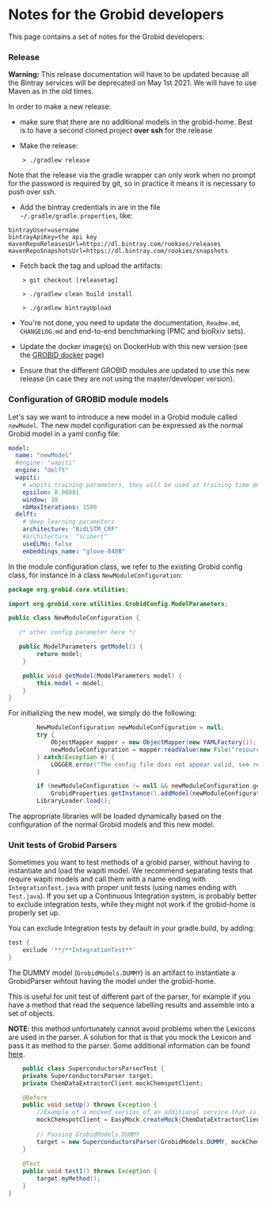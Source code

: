 <h1>Notes for the Grobid developers</h1>

This page contains a set of notes for the Grobid developers: 

### Release

**Warning:** This release documentation will have to be updated because all the Bintray services will be deprecated on May 1st 2021. We will have to use Maven as in the old times. 

In order to make a new release:  

+ make sure that there are no additional models in the grobid-home. Best is to have a second cloned project **over ssh** for the release 

+ Make the release: 
```
    > ./gradlew release
```

Note that the release via the gradle wrapper can only work when no prompt for the password is required by git, so in practice it means it is necessary to push over ssh. 

+ Add the bintray credentials in are in the file `~/.gradle/gradle.properties`, like: 

```  
bintrayUser=username
bintrayApiKey=the api key 
mavenRepoReleasesUrl=https://dl.bintray.com/rookies/releases
mavenRepoSnapshotsUrl=https://dl.bintray.com/rookies/snapshots
```

+ Fetch back the tag and upload the artifacts: 
 
```
    > git checkout [releasetag]
    
    > ./gradlew clean build install
    
    > ./gradlew bintrayUpload
```

+ You're not done, you need to update the documentation, `Readme.md`, `CHANGELOG.md` and end-to-end benchmarking (PMC and bioRxiv sets). 

+ Update the docker image(s) on DockerHub with this new version (see the [GROBID docker](Grobid-docker.md) page)

+ Ensure that the different GROBID modules are updated to use this new release (in case they are not using the master/developer version). 

### Configuration of GROBID module models

Let's say we want to introduce a new model in a Grobid module called `newModel`. The new model configuration can be expressed as the normal Grobid model in a yaml config file:

```yaml
model:
  name: "newModel"
  #engine: "wapiti"
  engine: "delft"
  wapiti:
    # wapiti training parameters, they will be used at training time only
    epsilon: 0.00001
    window: 30
    nbMaxIterations: 1500
  delft:
    # deep learning parameters
    architecture: "BidLSTM_CRF"
    #architecture: "scibert"
    useELMo: false
    embeddings_name: "glove-840B"
```

In the module configuration class, we refer to the existing Grobid config class, for instance in a class `NewModuleConfiguration`:

```java
package org.grobid.core.utilities;

import org.grobid.core.utilities.GrobidConfig.ModelParameters;

public class NewModuleConfiguration {

   /* other config parameter here */ 

   public ModelParameters getModel() {
        return model;
    }

    public void getModel(ModelParameters model) {
        this.model = model;
    }
}

```

For initializing the new model, we simply do the following:

```java
        NewModuleConfiguration newModuleConfiguration = null;
        try {
            ObjectMapper mapper = new ObjectMapper(new YAMLFactory());
            newModuleConfiguration = mapper.readValue(new File("resources/config/config.yml"), NewModuleConfiguration.class);
        } catch(Exception e) {
            LOGGER.error("The config file does not appear valid, see resources/config/config.yml", e);
        }

        if (newModuleConfiguration != null && newModuleConfiguration.getModel() != null)
            GrobidProperties.getInstance().addModel(newModuleConfiguration.getModel());
        LibraryLoader.load();
```

The appropriate libraries will be loaded dynamically based on the configuration of the normal Grobid models and this new model. 


### Unit tests of Grobid Parsers

Sometimes you want to test methods of a grobid parser, without having to instantiate and load the wapiti model.
We recommend separating tests that require wapiti models and call them with a name ending with `IntegrationTest.java` with proper unit tests (using names ending with `Test.java`). 
If you set up a Continuous Integration system, is probably better to exclude integration tests, while they might not work if the grobid-home is properly set up. 

You can exclude Integration tests by default in your gradle.build, by adding: 

```groovy
test {
    exclude '**/**IntegrationTest**'
}
```
   
The DUMMY model (``GrobidModels.DUMMY``) is an artifact to instantiate a GrobidParser wihtout having the model under the grobid-home. 

This is useful for unit test of different part of the parser, for example if you have a method that read the sequence labelling results and assemble into a set of objects. 

**NOTE**: this method unfortunately cannot avoid problems when the Lexicons are used in the parser. A solution for that is that you mock the Lexicon and pass it as method to the parser. Some additional information can be found [here](https://github.com/kermitt2/grobid/issues/410#issuecomment-478888438). 

```java
    public class SuperconductorsParserTest {
    private SuperconductorsParser target;
    private ChemDataExtractorClient mockChemspotClient;

    @Before
    public void setUp() throws Exception {
        //Example of a mocked version of an additional service that is passed to the parser
        mockChemspotClient = EasyMock.createMock(ChemDataExtractorClient.class);
    
        // Passing GrobidModels.DUMMY 
        target = new SuperconductorsParser(GrobidModels.DUMMY, mockChemspotClient);
    }
    
    @Test
    public void test1() throws Exception {
        target.myMethod();
    }
}
```
